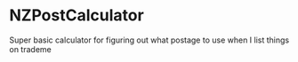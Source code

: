 # NZPostCalculator

Super basic calculator for figuring out what postage to use when I list things on trademe
